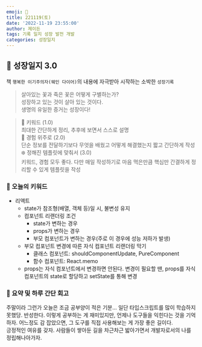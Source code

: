 ```yaml
---
emoji: 🌱
title: 221119(토)
date: '2022-11-19 23:55:00'
author: 제이든
tags: 기록 일지 성장 발전 개발
categories: 성장일지
---
```


## 🎄 성장일지 3.0

책 `행복한 이기주의자(웨인 다이어)`의 내용에 자극받아 시작하는 소박한 `성장기록`

> 살아있는 꽃과 죽은 꽃은 어떻게 구별하는가?<br/>
> 성장하고 있는 것이 살아 있는 것이다.<br/>
> 생명의 유일한 증거는 성장이다!

> 🌳 키워드 (1.0)<br/>
> 최대한 간단하게 정리, 추후에 보면서 스스로 설명<br/>
> 🍉 경험 위주로 (2.0)<br/>
> 단순 정보를 전달하기보다 무엇을 배웠고 어떻게 해결했는지 짧고 간단하게 작성<br/>
> ❄️ 정해진 템플릿에 맞춰서 (3.0)<br/>
> 키워드, 경험 모두 좋다. 다만 매일 작성하기로 마음 먹은만큼 핵심만 간결하게 정리할 수 있게 템플릿을 작성

### 🔑 오늘의 키워드

- 리액트
  - state가 참조형(배열, 객체 등)일 시, 불변성 유지
  - 컴포넌트 리랜더링 조건
    - state가 변하는 경우
    - props가 변하는 경우
    - 부모 컴포넌트가 변하는 경우(주로 이 경우에 성능 저하가 발생)
  - 부모 컴포넌트 변경에 따른 자식 컴포넌트 리랜더링 막기
    - 클래스 컴포넌트: shouldComponentUpdate, PureComponent
    - 함수 컴포넌트: React.memo
  - props는 자식 컴포넌트에서 변경하면 안된다. 변경이 필요할 땐, props를 자식 컴포넌트의 state로 할당하고 setState를 통해 변경

### 📝 요약 및 하루 간단 회고

주말이라 그런가 오늘은 조금 공부양이 적은 기분... 일단 타입스크립트를 많이 학습하지 못했당. 반성한다. 이렇게 공부하는 게 재미있지만, 언제나 도구들을 익힌다는 것을 기억하자. 어느정도 감 잡았으면, 그 도구를 직접 사용해보는 게 가장 좋은 길이다. <br/>
긍정적인 여유를 갖자. 사람들이 쌓아둔 길을 차근차근 밟아가면서 개발자로서의 나를 정립해나아가자.

```toc

```
